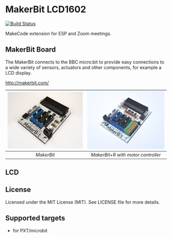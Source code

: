 # MakerBit LCD1602

[![Build Status](https://travis-ci.org/1010Technologies/pxt-makerbit-zoom.svg?branch=master)](https://travis-ci.org/1010Technologies/pxt-makerbit-zoom)

MakeCode extension for ESP and Zoom meetings.

## MakerBit Board

The MakerBit connects to the BBC micro:bit to provide easy connections to a wide variety of sensors, actuators and other components, for example a LCD display.

http://makerbit.com/

| ![MakerBit](https://github.com/1010Technologies/pxt-makerbit/raw/master/MakerBit.png "MakerBit") | ![MakerBit+R](https://github.com/1010Technologies/pxt-makerbit/raw/master/MakerBit+R.png "MakerBit+R") |
| :----------------------------------------------------------------------------------------------: | :----------------------------------------------------------------------------------------------------: |
|                                            _MakerBit_                                            |                                   _MakerBit+R with motor controller_                                   |

## LCD



## License

Licensed under the MIT License (MIT). See LICENSE file for more details.

## Supported targets

- for PXT/microbit

